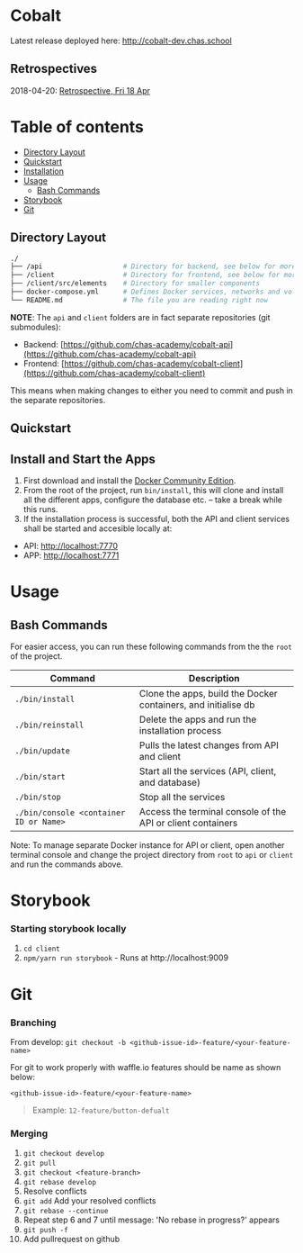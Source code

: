 # Cobalt

Latest release deployed here: http://cobalt-dev.chas.school

## Retrospectives

2018-04-20: [Retrospective, Fri 18 Apr](https://docs.google.com/document/d/1-92bxTM8nGuZrtYpmqrGB38ZoBNEBZ5O0U_xpF_lRxE/)

# Table of contents

<!--ts-->

* [Directory Layout](#directory-layout)
* [Quickstart](#quickstart)
* [Installation](#installation)
* [Usage](#usage)
  * [Bash Commands](#bash-commands)
* [Storybook](#storybook)
* [Git](#git)

<!--te-->

## Directory Layout

```bash
./
├── /api                    # Directory for backend, see below for more detail (created when running /bin/install)
├── /client                 # Directory for frontend, see below for more detail (created when running /bin/install)
├── /client/src/elements    # Directory for smaller components
├── docker-compose.yml      # Defines Docker services, networks and volumes, do not touch unless you know what you are doing
└── README.md               # The file you are reading right now
```

**NOTE**: The `api` and `client` folders are in fact separate repositories (git submodules):

* Backend: [https://github.com/chas-academy/cobalt-api](https://github.com/chas-academy/cobalt-api)
* Frontend: [https://github.com/chas-academy/cobalt-client](https://github.com/chas-academy/cobalt-client)

This means when making changes to either you need to commit and push in the separate repositories.

## Quickstart

## Install and Start the Apps

1.  First download and install the [Docker Community Edition](https://www.docker.com/community-edition).
2.  From the root of the project, run `bin/install`, this will clone and install all the different apps, configure the database etc. – take a break while this runs.
3.  If the installation process is successful, both the API and client services shall be started and accesible locally at:

* API: <http://localhost:7770>
* APP: <http://localhost:7771>

# Usage

## Bash Commands

For easier access, you can run these following commands from the the `root` of the project.

| Command                                | Description                                                    |
| -------------------------------------- | -------------------------------------------------------------- |
| `./bin/install`                        | Clone the apps, build the Docker containers, and initialise db |
| `./bin/reinstall`                      | Delete the apps and run the installation process               |
| `./bin/update`                         | Pulls the latest changes from API and client                   |
| `./bin/start`                          | Start all the services (API, client, and database)             |
| `./bin/stop`                           | Stop all the services                                          |
| `./bin/console <container ID or Name>` | Access the terminal console of the API or client containers    |

Note: To manage separate Docker instance for API or client,
open another terminal console and change the project directory from `root` to `api` or `client` and run the commands above.

<!-- ### Database

| Command                         | Description                                               |
| ------------------------------- | --------------------------------------------------------- |
| `./bin/pg/resetdb`              | Drop and re-initialise database                           |
| `./bin/pg/migrate`              | Run new schema migration                                  |
| `./bin/pg/migrateundo`          | Revert the recent schema migration                        |
| `./bin/pg/seed <seed file>`     | Run specific data seed file with or without .js extension |
| `./bin/pg/seedundo <seed file>` | Revert the seed of specific data seed file                |
| `./bin/pg/psql`                 | Access the database console                               |

Note: Used `./bin/pg/psql <database container ID or Name>` to access the database console.
To run the commands above for separate API Docker instance, simply change the project directory from `root` to `api`. -->

# Storybook

### Starting storybook locally

1.  `cd client`
2.  `npm/yarn run storybook` - Runs at http://localhost:9009

# Git

### Branching

From develop: `git checkout -b <github-issue-id>-feature/<your-feature-name>`

For git to work properly with waffle.io features should be name as shown below:

`<github-issue-id>-feature/<your-feature-name>`

> Example: `12-feature/button-defualt`

### Merging

1. `git checkout develop`
2. `git pull`
3. `git checkout <feature-branch>`
4. `git rebase develop`
5. Resolve conflicts
6. `git add` Add your resolved conflicts
7. `git rebase --continue`
8. Repeat step 6 and 7 until message: 'No rebase in progress?' appears
9. `git push -f`
10. Add pullrequest on github





<!-- # Gitflow

## Installation

##### OSX

`brew install git-flow-avh`

or

`port install git-flow-avh`

##### Linux

`apt-get install git-flow`

##### Windows

`wget -q -O - --no-check-certificate https://raw.github.com/petervanderdoes/gitflow-avh/develop/contrib/gitflow-installer.sh install stable | bash`

> You need wget and util-linux to install git-flow.
> Docs : <a href="https://github.com/petervanderdoes/gitflow-avh/wiki">click here</a>

## Usage - Gitflow

### Initialize

Start using git-flow by initializing it inside an existing git repository:

`git flow init`

You'll have to answer a few questions regarding the naming conventions for your branches.
It's recommended to use the default values.

## Features

#### Start new feature

Development of new features starting from the 'develop' branch.

Start developing a new feature with:

`git flow feature start <YOUR-FEATURE-NAME>`

This action creates a new feature branch based on 'develop' and switches to it

#### Finish up a feature

Finish the development of a feature. This action performs the following:

* Merges <YOUR-FEATURE> into 'develop'
* Removes the feature branch
* Switches back to 'develop'

`git flow feature finish <YOUR-FEATURE-NAME>`

#### Publish a feature

Publish a feature to the remote server so it can be used by other users.

`git flow feature publish <YOUR-FEATURE-NAME>`

#### Getting a published feature

Get a feature published by another user.

`git flow feature pull origin <YOUR-FEATURE-NAME>`

## Make a release

#### Starting a release

To start a release, use the git flow release command. It creates a release branch created from the 'develop' branch.

`git flow release start RELEASE [BASE]`

It's wise to publish the release branch after creating it to allow release commits by other developers. Do it similar to feature publishing with the command:

`git flow release publish RELEASE`

You can track the release with the follow command:

`git flow release track RELEASE`

#### Finishing up a release

Finishing a release is one of the big steps in git branching. It performs several actions:

* Merges the release branch back to 'master'
* Tags the release with its name
* Back-merges the release into 'develop'

`git flow release finish RELEASE`

Don't forget to push your tags with:

`git push --tags`

## Hotfixes

#### Starting a hotfix

Like the other git flow commands, a hotfix is started with

`git flow hotfix start VERSION [BASENAME]`

#### Finishing a hotfix

By finishing a hotfix it gets merged back into develop and master. Additionally the master merge is tagged with the hotfix version.

`git flow hotfix finish VERSION`

#### Commands

<img src="https://danielkummer.github.io/git-flow-cheatsheet/img/git-flow-commands.png" />

For more details about gitflow <a href="https://github.com/petervanderdoes/gitflow-avh/wiki/Installation">click here</a> -->
